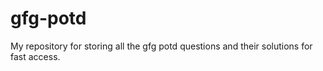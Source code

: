 # gfg-potd
My repository for storing all the gfg potd questions and their solutions for fast access.
